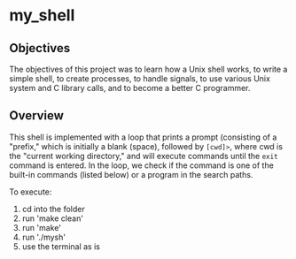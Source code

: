 # my_shell

## Objectives

The objectives of this project was to learn how a Unix shell works, to write a simple shell, to create processes, to handle signals, to use various Unix system and C library calls, and to become a better C programmer. 

## Overview

This shell is implemented with a loop that prints a prompt (consisting of a "prefix," which is initially a blank (space), followed by ` [cwd]> `, where cwd is the "current working directory," and will execute commands until the `exit` command is entered. In the loop, we check if the command is one of the built-in commands (listed below) or a program in the search paths.


To execute:
1. cd into the folder
2. run 'make clean'
3. run 'make'
4. run './mysh'
5. use the terminal as is
